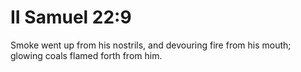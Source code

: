# II Samuel 22:9

Smoke went up from his nostrils, and devouring fire from his mouth; glowing coals flamed forth from him.
